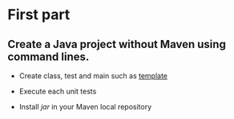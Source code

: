 
# First part

## Create a Java project without Maven using command lines.  

* Create class, test and main such as [template]()

* Execute each unit tests

* Install *jar* in your Maven local repository    
